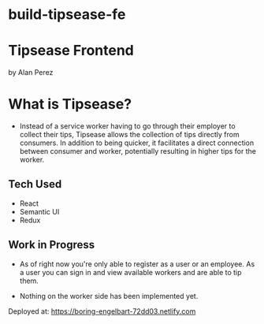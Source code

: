 # build-tipsease-fe
# Tipsease Frontend

 by Alan Perez

# What is Tipsease?

- Instead of a service worker having to go through their employer to collect their tips, Tipsease allows the collection of tips directly from consumers. In addition to being quicker, it facilitates a direct connection between consumer and worker, potentially resulting in higher tips for the worker.
 

## Tech Used
- React
- Semantic UI
- Redux

## Work in Progress
- As of right now you're only able to register as a user or an employee. As a user you can sign in and view available workers and are able to tip them. 

- Nothing on the worker side has been implemented yet.

Deployed at: https://boring-engelbart-72dd03.netlify.com
